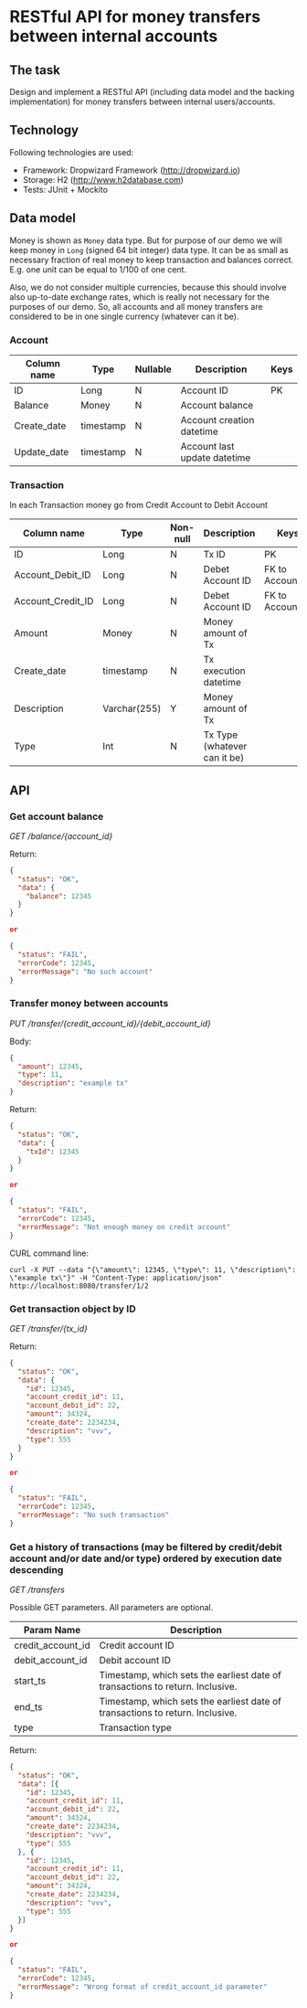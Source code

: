 # RESTful API for money transfers between internal accounts

## The task

Design and implement a RESTful API (including data model and the backing implementation) 
for money transfers between internal users/accounts.

## Technology

Following technologies are used:
 - Framework: Dropwizard Framework (http://dropwizard.io)
 - Storage: H2 (http://www.h2database.com)
 - Tests: JUnit + Mockito

## Data model

Money is shown as `Money` data type. But for purpose of our demo we will
keep money in `Long` (signed 64 bit integer) data type. It can be as small
 as necessary fraction of real money to keep transaction and balances correct.
E.g. one unit can be equal to 1/100 of one cent.
 
Also, we do not consider multiple currencies, because this should involve 
also up-to-date exchange rates, which is really not necessary for the purposes 
of our demo. So, all accounts and all money transfers are considered to be in 
 one single currency (whatever can it be).

### Account

| Column name | Type | Nullable | Description | Keys |
| --- | --- | --- | --- | --- |
| ID | Long | N | Account ID | PK |
| Balance | Money | N | Account balance |  |
| Create_date | timestamp | N | Account creation datetime |  |
| Update_date | timestamp | N | Account last update datetime |  |

### Transaction

In each Transaction money go from Credit Account to Debit Account

| Column name | Type | Non-null | Description | Keys |
| --- | --- | --- | --- | --- |
| ID | Long | N | Tx ID | PK |
| Account_Debit_ID | Long | N | Debet Account ID | FK to Account.ID |
| Account_Credit_ID | Long | N | Debet Account ID | FK to Account.ID |
| Amount | Money | N | Money amount of Tx |  |
| Create_date | timestamp | N | Tx execution datetime |  |
| Description | Varchar(255) | Y | Money amount of Tx |  |
| Type | Int | N | Tx Type (whatever can it be) |  |

## API

### Get account balance

*GET /balance/{account_id}*

Return:
 
``` json
{
  "status": "OK",
  "data": {
    "balance": 12345
  }  
}

or

{
  "status": "FAIL",
  "errorCode": 12345, 
  "errorMessage": "No such account"
}
```

### Transfer money between accounts

*PUT /transfer/{credit_account_id}/{debit_account_id}*

Body:

``` json
{
  "amount": 12345,
  "type": 11,
  "description": "example tx"
}
```

Return:

``` json
{
  "status": "OK",
  "data": {
    "txId": 12345
  }  
}

or

{
  "status": "FAIL",
  "errorCode": 12345, 
  "errorMessage": "Not enough money on credit account"
}
```

CURL command line: 

```
curl -X PUT --data "{\"amount\": 12345, \"type\": 11, \"description\": \"example tx\"}" -H "Content-Type: application/json"  http://localhost:8080/transfer/1/2
```

### Get transaction object by ID

*GET /transfer/{tx_id}*

Return:
 
``` json
{
  "status": "OK",
  "data": {
    "id": 12345,
    "account_credit_id": 11,
    "account_debit_id": 22,
    "amount": 34324,
    "create_date": 2234234,
    "description": "vvv",
    "type": 555
  }  
}

or

{
  "status": "FAIL",
  "errorCode": 12345, 
  "errorMessage": "No such transaction"
}
```

### Get a history of transactions (may be filtered by credit/debit account and/or date and/or type) ordered by execution date descending

*GET /transfers*

Possible GET parameters. All parameters are optional. 

|Param Name| Description |
| --- | --- |
| credit_account_id| Credit account ID |
| debit_account_id| Debit account ID |
| start_ts | Timestamp, which sets the earliest date of transactions to return. Inclusive. |
| end_ts | Timestamp, which sets the earliest date of transactions to return. Inclusive. |
| type | Transaction type |

Return: 
``` json
{
  "status": "OK",
  "data": [{
    "id": 12345,
    "account_credit_id": 11,
    "account_debit_id": 22,
    "amount": 34324,
    "create_date": 2234234,
    "description": "vvv",
    "type": 555
  }, {
    "id": 12345,
    "account_credit_id": 11,
    "account_debit_id": 22,
    "amount": 34324,
    "create_date": 2234234,
    "description": "vvv",
    "type": 555
  }]
}

or

{
  "status": "FAIL",
  "errorCode": 12345, 
  "errorMessage": "Wrong format of credit_account_id parameter"
}
```
